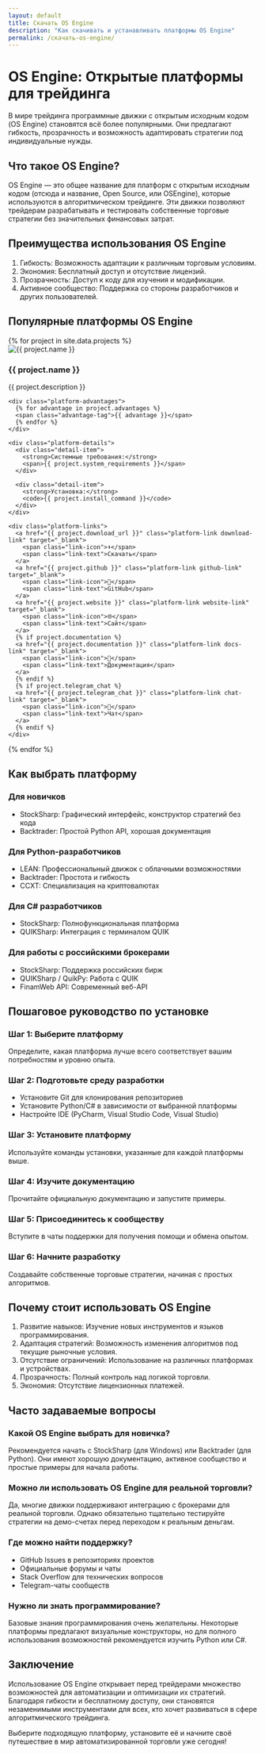 ```yaml
---
layout: default
title: Скачать OS Engine
description: "Как скачивать и устанавливать платформы OS Engine"
permalink: /скачать-os-engine/
---
```


# OS Engine: Открытые платформы для трейдинга

В мире трейдинга программные движки с открытым исходным кодом (OS Engine) становятся всё более популярными. Они предлагают гибкость, прозрачность и возможность адаптировать стратегии под индивидуальные нужды.

## Что такое OS Engine?

OS Engine — это общее название для платформ с открытым исходным кодом (отсюда и название, Open Source, или OSEngine), которые используются в алгоритмическом трейдинге. Эти движки позволяют трейдерам разрабатывать и тестировать собственные торговые стратегии без значительных финансовых затрат.

## Преимущества использования OS Engine

1. Гибкость: Возможность адаптации к различным торговым условиям.
2. Экономия: Бесплатный доступ и отсутствие лицензий.
3. Прозрачность: Доступ к коду для изучения и модификации.
4. Активное сообщество: Поддержка со стороны разработчиков и других пользователей.

## Популярные платформы OS Engine

<div class="platforms-grid">
{% for project in site.data.projects %}
<div class="platform-section">
  <div class="platform-header">
    <img src="{{ project.image }}" alt="{{ project.name }}" class="platform-logo">
    <h3>{{ project.name }}</h3>
  </div>
  
  <div class="platform-content">
    <p>{{ project.description }}</p>
    
    <div class="platform-advantages">
      {% for advantage in project.advantages %}
      <span class="advantage-tag">{{ advantage }}</span>
      {% endfor %}
    </div>
    
    <div class="platform-details">
      <div class="detail-item">
        <strong>Системные требования:</strong>
        <span>{{ project.system_requirements }}</span>
      </div>
      
      <div class="detail-item">
        <strong>Установка:</strong>
        <code>{{ project.install_command }}</code>
      </div>
    </div>
    
    <div class="platform-links">
      <a href="{{ project.download_url }}" class="platform-link download-link" target="_blank">
        <span class="link-icon">⬇️</span>
        <span class="link-text">Скачать</span>
      </a>
      <a href="{{ project.github }}" class="platform-link github-link" target="_blank">
        <span class="link-icon">📁</span>
        <span class="link-text">GitHub</span>
      </a>
      <a href="{{ project.website }}" class="platform-link website-link" target="_blank">
        <span class="link-icon">🌐</span>
        <span class="link-text">Сайт</span>
      </a>
      {% if project.documentation %}
      <a href="{{ project.documentation }}" class="platform-link docs-link" target="_blank">
        <span class="link-icon">📖</span>
        <span class="link-text">Документация</span>
      </a>
      {% endif %}
      {% if project.telegram_chat %}
      <a href="{{ project.telegram_chat }}" class="platform-link chat-link" target="_blank">
        <span class="link-icon">💬</span>
        <span class="link-text">Чат</span>
      </a>
      {% endif %}
    </div>
  </div>
</div>
{% endfor %}
</div>

## Как выбрать платформу

### Для новичков
- StockSharp: Графический интерфейс, конструктор стратегий без кода
- Backtrader: Простой Python API, хорошая документация

### Для Python-разработчиков
- LEAN: Профессиональный движок с облачными возможностями
- Backtrader: Простота и гибкость
- CCXT: Специализация на криптовалютах

### Для C# разработчиков
- StockSharp: Полнофункциональная платформа
- QUIKSharp: Интеграция с терминалом QUIK

### Для работы с российскими брокерами
- StockSharp: Поддержка российских бирж
- QUIKSharp / QuikPy: Работа с QUIK
- FinamWeb API: Современный веб-API

## Пошаговое руководство по установке

### Шаг 1: Выберите платформу
Определите, какая платформа лучше всего соответствует вашим потребностям и уровню опыта.

### Шаг 2: Подготовьте среду разработки
- Установите Git для клонирования репозиториев
- Установите Python/C# в зависимости от выбранной платформы
- Настройте IDE (PyCharm, Visual Studio Code, Visual Studio)

### Шаг 3: Установите платформу
Используйте команды установки, указанные для каждой платформы выше.

### Шаг 4: Изучите документацию
Прочитайте официальную документацию и запустите примеры.

### Шаг 5: Присоединитесь к сообществу
Вступите в чаты поддержки для получения помощи и обмена опытом.

### Шаг 6: Начните разработку
Создавайте собственные торговые стратегии, начиная с простых алгоритмов.

## Почему стоит использовать OS Engine

1. Развитие навыков: Изучение новых инструментов и языков программирования.
2. Адаптация стратегий: Возможность изменения алгоритмов под текущие рыночные условия.
3. Отсутствие ограничений: Использование на различных платформах и устройствах.
4. Прозрачность: Полный контроль над логикой торговли.
5. Экономия: Отсутствие лицензионных платежей.

## Часто задаваемые вопросы

### Какой OS Engine выбрать для новичка?
Рекомендуется начать с StockSharp (для Windows) или Backtrader (для Python). Они имеют хорошую документацию, активное сообщество и простые примеры для начала работы.

### Можно ли использовать OS Engine для реальной торговли?
Да, многие движки поддерживают интеграцию с брокерами для реальной торговли. Однако обязательно тщательно тестируйте стратегии на демо-счетах перед переходом к реальным деньгам.

### Где можно найти поддержку?
- GitHub Issues в репозиториях проектов
- Официальные форумы и чаты
- Stack Overflow для технических вопросов
- Telegram-чаты сообществ

### Нужно ли знать программирование?
Базовые знания программирования очень желательны. Некоторые платформы предлагают визуальные конструкторы, но для полного использования возможностей рекомендуется изучить Python или C#.

## Заключение

Использование OS Engine открывает перед трейдерами множество возможностей для автоматизации и оптимизации их стратегий. Благодаря гибкости и бесплатному доступу, они становятся незаменимыми инструментами для всех, кто хочет развиваться в сфере алгоритмического трейдинга.

Выберите подходящую платформу, установите её и начните своё путешествие в мир автоматизированной торговли уже сегодня!